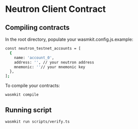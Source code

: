 # Neutron Client Contract

## Compiling contracts

In the root directory, populate your wasmkit.config.js.example:
```bash
const neutron_testnet_accounts = [
  {
    name: 'account_0',
    address: '', // your neutron address
    mnemonic: ''// your mnemonic key
  },
];
```

To compile your contracts: 
```bash
wasmkit compile
```

## Running script

```bash
wasmkit run scripts/verify.ts
```

